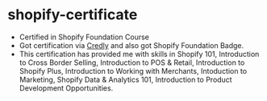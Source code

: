 # shopify-certificate

- Certified in Shopify Foundation Course
- Got certification via [Credly](https://www.credly.com/) and also got Shopify Foundation Badge.
- This certification has provided me with skills in Shopify 101, Introduction to Cross Border Selling, Introduction to POS & Retail, Introduction to Shopify Plus, Introduction to Working with Merchants, Intoduction to Marketing, Shopify Data & Analytics 101, Introduction to Product Development Opportunities.
